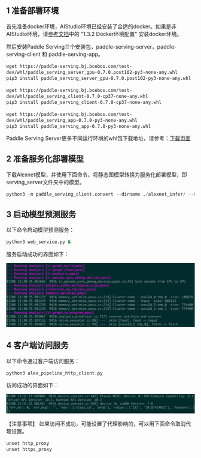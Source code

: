 ## 1 准备部署环境

首先准备docker环境，AIStudio环境已经安装了合适的docker。如果是非AIStudio环境，请[参考文档](https://github.com/PaddlePaddle/PaddleOCR/blob/release/2.3/doc/doc_ch/environment.md#2)中的 "1.3.2 Docker环境配置" 安装docker环境。

然后安装Paddle Serving三个安装包，paddle-serving-server，paddle-serving-client 和 paddle-serving-app。

```
wget https://paddle-serving.bj.bcebos.com/test-dev/whl/paddle_serving_server_gpu-0.7.0.post102-py3-none-any.whl
pip3 install paddle_serving_server_gpu-0.7.0.post102-py3-none-any.whl

wget https://paddle-serving.bj.bcebos.com/test-dev/whl/paddle_serving_client-0.7.0-cp37-none-any.whl
pip3 install paddle_serving_client-0.7.0-cp37-none-any.whl

wget https://paddle-serving.bj.bcebos.com/test-dev/whl/paddle_serving_app-0.7.0-py3-none-any.whl
pip3 install paddle_serving_app-0.7.0-py3-none-any.whl
```

Paddle Serving Server更多不同运行环境的whl包下载地址，请参考：[下载页面](https://github.com/PaddlePaddle/Serving/blob/v0.7.0/doc/Latest_Packages_CN.md)

## 2 准备服务化部署模型

下载Alexnet模型，并使用下面命令，将静态图模型转换为服务化部署模型，即serving_server文件夹中的模型。

```python
python3 -m paddle_serving_client.convert --dirname ./alexnet_infer/ --model_filename inference.pdmodel --params_filename inference.pdiparams --serving_server serving_server --serving_client serving_client
```

## 3 启动模型预测服务

以下命令启动模型预测服务：

```bash
python3 web_service.py &
```

服务启动成功的界面如下：

![](../../images/py_serving_startup_visualization.jpg)

## 4 客户端访问服务

以下命令通过客户端访问服务：

```
python3 alex_pipeline_http_client.py
```
访问成功的界面如下：

![](../../images/py_serving_client_results.jpg)


【注意事项】
如果访问不成功，可能设置了代理影响的，可以用下面命令取消代理设置。

```
unset http_proxy
unset https_proxy
```


